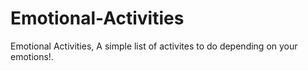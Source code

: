 # Emotional-Activities
Emotional Activities, A simple list of activites to do depending on your emotions!.
